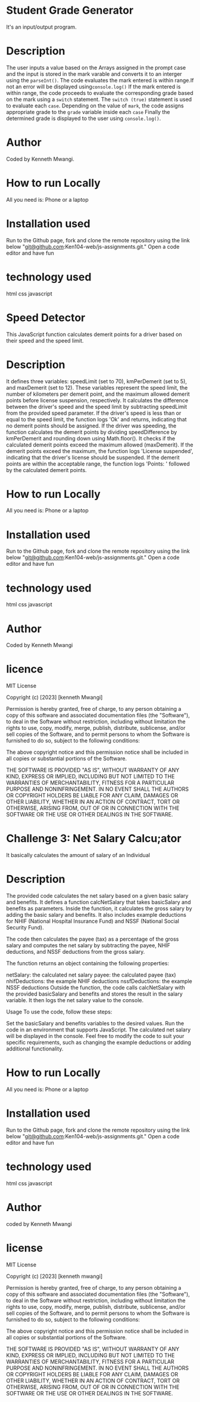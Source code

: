 # Student Grade Generator
It's an input/output program.

# Description
The user inputs a value based on the Arrays assigned in the prompt case and the input is stored in the mark varable and converts it to an interger using the `parseInt()`.
The code evaluates the mark entered is within range.If not an error will be displayed using`console.log()`
If the mark entered is within range, the code proceeds to evaluate the corresponding grade based on the mark using a `switch` statement.
The `switch (true)` statement is used to evaluate each `case`.
Depending on the value of `mark`, the code assigns appropriate grade to the `grade` variable inside each `case`
Finally the determined grade is displayed to the user using `console.log()`.
# Author 
Coded by Kenneth Mwangi. 


# How to run Locally
All you need is: 
Phone or a laptop

 # Installation used 
  Run to the Github page, fork and clone the remote repository using the link below
      "git@github.com:Ken104-web/js-assignments.git."
  Open a code editor and have fun
  # technology used
  html
  css
  javascript


# Speed Detector
This JavaScript function calculates demerit points for a driver based on their speed and the speed limit.
 
# Description

It defines three variables: speedLimit (set to 70), kmPerDemerit (set to 5), and maxDemerit (set to 12). These variables represent the speed limit, the number of kilometers per demerit point, and the maximum allowed demerit points before license suspension, respectively.
It calculates the difference between the driver's speed and the speed limit by subtracting speedLimit from the provided speed parameter.
If the driver's speed is less than or equal to the speed limit, the function logs 'Ok' and returns, indicating that no demerit points should be assigned.
If the driver was speeding, the function calculates the demerit points by dividing speedDifference by kmPerDemerit and rounding down using Math.floor().
It checks if the calculated demerit points exceed the maximum allowed (maxDemerit).
If the demerit points exceed the maximum, the function logs 'License suspended', indicating that the driver's license should be suspended.
If the demerit points are within the acceptable range, the function logs 'Points: ' followed by the calculated demerit points.

# How to run Locally
All you need is:
Phone or a laptop

 # Installation used 
  Run to the Github page, fork and clone the remote repository using the link below
          "git@github.com:Ken104-web/js-assignments.git."
  Open a code editor and have fun
  # technology used
  html
  css
  javascript


 # Author
Coded by Kenneth Mwangi
  # licence
MIT License

Copyright (c) [2023] [kenneth Mwangi]

Permission is hereby granted, free of charge, to any person obtaining a copy
of this software and associated documentation files (the "Software"), to deal
in the Software without restriction, including without limitation the rights
to use, copy, modify, merge, publish, distribute, sublicense, and/or sell
copies of the Software, and to permit persons to whom the Software is
furnished to do so, subject to the following conditions:

The above copyright notice and this permission notice shall be included in all
copies or substantial portions of the Software.

THE SOFTWARE IS PROVIDED "AS IS", WITHOUT WARRANTY OF ANY KIND, EXPRESS OR
IMPLIED, INCLUDING BUT NOT LIMITED TO THE WARRANTIES OF MERCHANTABILITY,
FITNESS FOR A PARTICULAR PURPOSE AND NONINFRINGEMENT. IN NO EVENT SHALL THE
AUTHORS OR COPYRIGHT HOLDERS BE LIABLE FOR ANY CLAIM, DAMAGES OR OTHER
LIABILITY, WHETHER IN AN ACTION OF CONTRACT, TORT OR OTHERWISE, ARISING FROM,
OUT OF OR IN CONNECTION WITH THE SOFTWARE OR THE USE OR OTHER DEALINGS IN THE
SOFTWARE.


# Challenge 3: Net Salary Calcu;ator
It basically calculates the amount of salary of an Individual

# Description
The provided code calculates the net salary based on a given basic salary and benefits. It defines a function calcNetSalary that takes basicSalary and benefits as parameters. Inside the function, it calculates the gross salary by adding the basic salary and benefits. It also includes example deductions for NHIF (National Hospital Insurance Fund) and NSSF (National Social Security Fund).

The code then calculates the payee (tax) as a percentage of the gross salary and computes the net salary by subtracting the payee, NHIF deductions, and NSSF deductions from the gross salary.

The function returns an object containing the following properties:

netSalary: the calculated net salary
payee: the calculated payee (tax)
nhifDeductions: the example NHIF deductions
nssfDeductions: the example NSSF deductions
Outside the function, the code calls calcNetSalary with the provided basicSalary and benefits and stores the result in the salary variable. It then logs the net salary value to the console.

Usage
To use the code, follow these steps:

Set the basicSalary and benefits variables to the desired values.
Run the code in an environment that supports JavaScript.
The calculated net salary will be displayed in the console.
Feel free to modify the code to suit your specific requirements, such as changing the example deductions or adding additional functionality.

# How to run Locally
All you need is: 
Phone or a laptop

 # Installation used 
  Run to the Github page, fork and clone the remote repository using the link below
         "git@github.com:Ken104-web/js-assignments.git."
  Open a code editor and have fun
  # technology used
  html
  css
  javascript

# Author 
coded by Kenneth Mwangi
# license
MIT License

Copyright (c) [2023] [kenneth mwangi]

Permission is hereby granted, free of charge, to any person obtaining a copy
of this software and associated documentation files (the "Software"), to deal
in the Software without restriction, including without limitation the rights
to use, copy, modify, merge, publish, distribute, sublicense, and/or sell
copies of the Software, and to permit persons to whom the Software is
furnished to do so, subject to the following conditions:

The above copyright notice and this permission notice shall be included in all
copies or substantial portions of the Software.

THE SOFTWARE IS PROVIDED "AS IS", WITHOUT WARRANTY OF ANY KIND, EXPRESS OR
IMPLIED, INCLUDING BUT NOT LIMITED TO THE WARRANTIES OF MERCHANTABILITY,
FITNESS FOR A PARTICULAR PURPOSE AND NONINFRINGEMENT. IN NO EVENT SHALL THE
AUTHORS OR COPYRIGHT HOLDERS BE LIABLE FOR ANY CLAIM, DAMAGES OR OTHER
LIABILITY, WHETHER IN AN ACTION OF CONTRACT, TORT OR OTHERWISE, ARISING FROM,
OUT OF OR IN CONNECTION WITH THE SOFTWARE OR THE USE OR OTHER DEALINGS IN THE
SOFTWARE.


